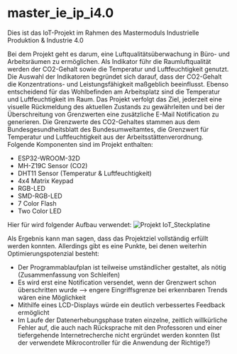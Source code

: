 # master_ie_ip_i4.0
Dies ist das IoT-Projekt im Rahmen des Mastermoduls Industrielle Produktion &amp; Industrie 4.0

Bei dem Projekt geht es darum, eine Luftqualitätsüberwachung in Büro- und Arbeitsräumen zu ermöglichen. Als Indikator führ die Raumluftqualität werden der CO2-Gehalt sowie die Temperatur und Luftfeuchtigkeit genutzt. Die Auswahl der Indikatoren begründet sich darauf, dass der CO2-Gehalt die Konzentrations- und Leistungsfähigkeit maßgeblich beeinflusst. Ebenso entscheidend für das Wohlbefinden am Arbeitsplatz sind die Temperatur und Luftfeuchtigkeit im Raum. Das Projekt verfolgt das Ziel, jederzeit eine visuelle Rückmeldung des aktuellen Zustands zu gewährleiten und bei der Überschreitung von Grenzwerten eine zusätzliche E-Mail Notification zu generieren. 
Die Grenzwerte des CO2-Gehaltes stammen aus dem Bundesgesundheitsblatt des Bundesumweltamtes, die Grenzwert für Temperatur und Luftfeuchtigkeit aus der Arbeitsstättenverordnung. Folgende Komponenten sind im Projekt enthalten:
- ESP32-WROOM-32D
- MH-Z19C Sensor (CO2)
- DHT11 Sensor (Temperatur & Luftfeuchtigkeit)
- 4x4 Matrix Keypad
- RGB-LED
- SMD-RGB-LED
- 7 Color Flash
- Two Color LED

Hier für wird folgender Aufbau verwendet:
![Projekt IoT_Steckplatine](https://user-images.githubusercontent.com/85877515/121889313-60fcf880-cd19-11eb-9771-1301b1e4cbad.png)

Als Ergebnis kann man sagen, dass das Projektziel vollständig erfüllt werden konnten. Allerdings gibt es eine Punkte, bei denen weiterhin Optimierungspotenzial besteht:
- Der Programmablaufplan ist teilweise umständlicher gestaltet, als nötig (Zusammenfassung von Schleifen)
- Es wird erst eine Notification versendet, wenn der Grenzwert schon überschritten wurde --> engere Eingriffsgrenze bei erkennbaren Trends wären eine Möglichkeit
- Mithilfe eines LCD-Displays würde ein deutlich verbessertes Feedback ermöglicht
- Im Laufe der Datenerhebungsphase traten einzelne, zeitlich willkürliche Fehler auf, die auch nach Rücksprache mit den Professoren und einer tiefergehende Internetrecherche nicht ergründet werden konnten (Ist der verwendete Mikrocontroller für die Anwendung der Richtige?)
